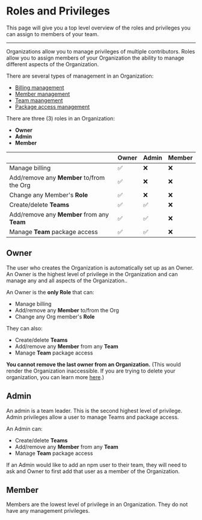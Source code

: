 # Roles and Privileges

This page will give you a top level overview of the roles and privileges
you can assign to members of your team.

<hr/>

Organizations allow you to manage privileges of multiple contributors. Roles
allow you to assign members of your Organization the ability to manage
different aspects of the Organization.

There are several types of management in an Organization:

- [Billing management]
- [Member management]
- [Team maangement]
- [Package access management]

There are three (3) roles in an Organization:

- **Owner**
- **Admin**
- **Member**

|                                             | **Owner** | **Admin** | **Member** |
|---------------------------------------------|-----------|-----------|------------|
| Manage billing                              | ✅         | ❌         | ❌          |
| Add/remove any **Member** to/from the Org   | ✅         | ❌         | ❌          |
| Change any Member's **Role**                | ✅         | ❌         | ❌          |
| Create/delete **Teams**                     | ✅         | ✅         | ❌          |
| Add/remove any **Member** from any **Team** | ✅         | ✅         | ❌          |
| Manage **Team** package access              | ✅         | ✅         | ❌          |

## Owner

The user who creates the Organization is automatically set up as an Owner.
An Owner is the highest level of privilege in the Organization and can
manage any and all aspects of the Organization..

An Owner is the **only Role** that can:

- Manage billing 
- Add/remove any **Member** to/from the Org
- Change any Org member's **Role** 

They can also:

- Create/delete **Teams**
- Add/remove any **Member** from any **Team**
- Manage **Team** package access

**You cannot remove the last owner from an Organization.** (This would
render the Organization inaccessible. If you are trying to delete your
organization, you can learn more [here][1].)

## Admin

An admin is a team leader. This is the second highest level of privilege.
Admin privileges allow a user to manage Teams and package access.

An Admin can:

- Create/delete **Teams**
- Add/remove any **Member** from any **Team**
- Manage **Team** package access

If an Admin would like to add an npm user to their team, they will need
to ask and Owner to first add that user as a member of the Organization.

## Member

Members are the lowest level of privilege in an Organization. They do not
have any management privileges.

[1]: renaming-and-or-deleting-an-org.md
[Package access management]: managing-package-access.md
[Member management]: managing-members.md
[Team maangement]: managing-teams.md
[Billing management]: managing-billing.md
